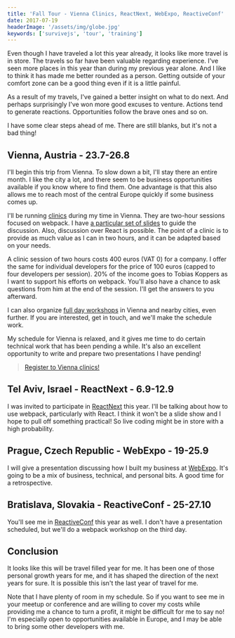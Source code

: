 ```yaml
---
title: 'Fall Tour - Vienna Clinics, ReactNext, WebExpo, ReactiveConf'
date: 2017-07-19
headerImage: '/assets/img/globe.jpg'
keywords: ['survivejs', 'tour', 'training']
---
```


Even though I have traveled a lot this year already, it looks like more travel is in store. The travels so far have been valuable regarding experience. I've seen more places in this year than during my previous year alone. And I like to think it has made me better rounded as a person. Getting outside of your comfort zone can be a good thing even if it is a little painful.

As a result of my travels, I've gained a better insight on what to do next. And perhaps surprisingly I've won more good excuses to venture. Actions tend to generate reactions. Opportunities follow the brave ones and so on.

I have some clear steps ahead of me. There are still blanks, but it's not a bad thing!

## Vienna, Austria - 23.7-26.8

I'll begin this trip from Vienna. To slow down a bit, I'll stay there an entire month. I like the city a lot, and there seem to be business opportunities available if you know where to find them. One advantage is that this also allows me to reach most of the central Europe quickly if some business comes up.

I'll be running [clinics](/clinic/) during my time in Vienna. They are two-hour sessions focused on webpack. I have [a particular set of slides](https://presentations.survivejs.com/webpack-the-good-parts/) to guide the discussion. Also, discussion over React is possible. The point of a clinic is to provide as much value as I can in two hours, and it can be adapted based on your needs.

A clinic session of two hours costs 400 euros (VAT 0) for a company. I offer the same for individual developers for the price of 100 euros (capped to four developers per session). 20% of the income goes to Tobias Koppers as I want to support his efforts on webpack. You'll also have a chance to ask questions from him at the end of the session. I'll get the answers to you afterward.

I can also organize [full day workshops](/workshop/) in Vienna and nearby cities, even further. If you are interested, get in touch, and we'll make the schedule work.

My schedule for Vienna is relaxed, and it gives me time to do certain technical work that has been pending a while. It's also an excellent opportunity to write and prepare two presentations I have pending!

> [Register to Vienna clinics!](https://survivejs.doodle.com/poll/mihayszmt5teb858)

## Tel Aviv, Israel - ReactNext - 6.9-12.9

I was invited to participate in [ReactNext](http://react-next.com/) this year. I'll be talking about how to use webpack, particularly with React. I think it won't be a slide show and I hope to pull off something practical! So live coding might be in store with a high probability.

## Prague, Czech Republic - WebExpo - 19-25.9

I will give a presentation discussing how I built my business at [WebExpo](https://www.webexpo.net/). It's going to be a mix of business, technical, and personal bits. A good time for a retrospective.

## Bratislava, Slovakia - ReactiveConf - 25-27.10

You'll see me in [ReactiveConf](https://reactiveconf.com/) this year as well. I don't have a presentation scheduled, but we'll do a webpack workshop on the third day.

## Conclusion

It looks like this will be travel filled year for me. It has been one of those personal growth years for me, and it has shaped the direction of the next years for sure. It is possible this isn't the last year of travel for me.

Note that I have plenty of room in my schedule. So if you want to see me in your meetup or conference and are willing to cover my costs while providing me a chance to turn a profit, it might be difficult for me to say no! I'm especially open to opportunities available in Europe, and I may be able to bring some other developers with me.
